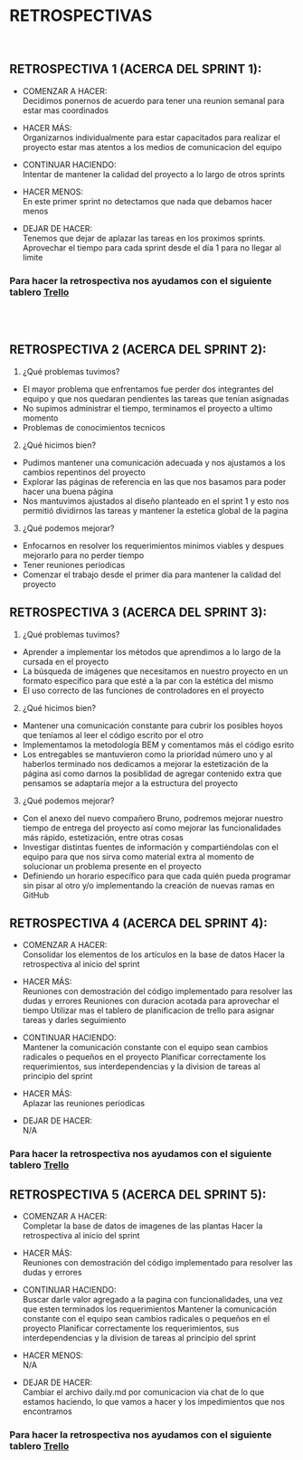 # RETROSPECTIVAS

<br>

## RETROSPECTIVA 1 (ACERCA DEL SPRINT 1):

- COMENZAR A HACER: <br>
  Decidimos ponernos de acuerdo para tener una reunion semanal para estar mas coordinados

- HACER MÁS: <br>
  Organizarnos individualmente para estar capacitados para realizar el proyecto estar mas atentos a los medios de comunicacion del equipo

- CONTINUAR HACIENDO: <br>
  Intentar de mantener la calidad del proyecto a lo largo de otros sprints

- HACER MENOS: <br>
  En este primer sprint no detectamos que nada que debamos hacer menos

- DEJAR DE HACER: <br>
  Tenemos que dejar de aplazar las tareas en los proximos sprints. Aprovechar el tiempo para cada sprint desde el día 1 para no llegar al limite

### Para hacer la retrospectiva nos ayudamos con el siguiente tablero [Trello](https://trello.com/b/N5D2ber1/retrospectiva)

<br>
<br>

## RETROSPECTIVA 2 (ACERCA DEL SPRINT 2):

1. ¿Qué problemas tuvimos?

- El mayor problema que enfrentamos fue perder dos integrantes del equipo y que nos quedaran pendientes las tareas que tenían asignadas
- No supimos administrar el tiempo, terminamos el proyecto a ultimo momento
- Problemas de conocimientos tecnicos

2. ¿Qué hicimos bien?

- Pudimos mantener una comunicación adecuada y nos ajustamos a los cambios repentinos del proyecto
- Explorar las páginas de referencia en las que nos basamos para poder hacer una buena página
- Nos mantuvimos ajustados al diseño planteado en el sprint 1 y esto nos permitió dividirnos las tareas y mantener la estetica global de la pagina

3. ¿Qué podemos mejorar?

- Enfocarnos en resolver los requerimientos minimos viables y despues mejorarlo para no perder tiempo
- Tener reuniones periodicas
- Comenzar el trabajo desde el primer día para mantener la calidad del proyecto

## RETROSPECTIVA 3 (ACERCA DEL SPRINT 3):

1. ¿Qué problemas tuvimos?

- Aprender a implementar los métodos que aprendimos a lo largo de la cursada en el proyecto
- La búsqueda de imágenes que necesitamos en nuestro proyecto en un formato específico para que esté a la par con la estética del mismo
- El uso correcto de las funciones de controladores en el proyecto

2. ¿Qué hicimos bien?

- Mantener una comunicación constante para cubrir los posibles hoyos que teníamos al leer el código escrito por el otro
- Implementamos la metodología BEM y comentamos más el código esrito
- Los entregables se mantuvieron como la prioridad número uno y al haberlos terminado nos dedicamos a mejorar la estetización de la página así como darnos la posiblidad de agregar contenido extra que pensamos se adaptaría mejor a la estructura del proyecto

3. ¿Qué podemos mejorar?

- Con el anexo del nuevo compañero Bruno, podremos mejorar nuestro tiempo de entrega del proyecto así como mejorar las funcionalidades más rápido, estetización, entre otras cosas
- Investigar distintas fuentes de información y compartiéndolas con el equipo para que nos sirva como material extra al momento de solucionar un problema presente en el proyecto
- Definiendo un horario específico para que cada quién pueda programar sin pisar al otro y/o implementando la creación de nuevas ramas en GitHub

## RETROSPECTIVA 4 (ACERCA DEL SPRINT 4):

- COMENZAR A HACER: <br>
  Consolidar los elementos de los artículos en la base de datos
  Hacer la retrospectiva al inicio del sprint

- HACER MÁS: <br>
  Reuniones con demostración del código implementado para resolver las dudas y errores
  Reuniones con duracion acotada para aprovechar el tiempo
  Utilizar mas el tablero de planificacion de trello para asignar tareas y darles seguimiento

- CONTINUAR HACIENDO: <br>
  Mantener la comunicación constante con el equipo sean cambios radicales o pequeños en el proyecto
  Planificar correctamente los requerimientos, sus interdependencias y la division de tareas al principio del sprint

- HACER MÁS: <br>
  Aplazar las reuniones periodicas

- DEJAR DE HACER: <br>
  N/A

### Para hacer la retrospectiva nos ayudamos con el siguiente tablero [Trello](https://trello.com/b/N5D2ber1/retrospectiva)

## RETROSPECTIVA 5 (ACERCA DEL SPRINT 5):

- COMENZAR A HACER: <br>
  Completar la base de datos de imagenes de las plantas
  Hacer la retrospectiva al inicio del sprint

- HACER MÁS: <br>
  Reuniones con demostración del código implementado para resolver las dudas y errores

- CONTINUAR HACIENDO: <br>
  Buscar darle valor agregado a la pagina con funcionalidades, una vez que esten terminados los requerimientos
  Mantener la comunicación constante con el equipo sean cambios radicales o pequeños en el proyecto
  Planificar correctamente los requerimientos, sus interdependencias y la division de tareas al principio del sprint

- HACER MENOS: <br>
  N/A

- DEJAR DE HACER: <br>
  Cambiar el archivo daily.md por comunicacion via chat de lo que estamos haciendo, lo que vamos a hacer y los impedimientos que nos encontramos

### Para hacer la retrospectiva nos ayudamos con el siguiente tablero [Trello](https://trello.com/b/N5D2ber1/retrospectiva)

